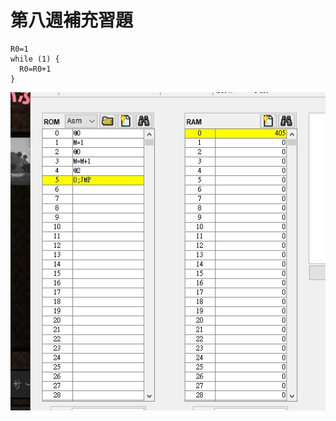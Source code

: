 # 第八週補充習題
```
R0=1
while (1) {
  R0=R0+1
}
```
![p](https://github.com/zxc21949049/co109a/blob/master/h16.jpg)
